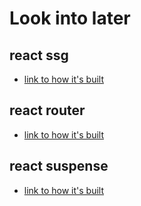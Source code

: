 # Look into later

## react ssg
- [link to how it's built](https://intermediate-react-v6.holt.courses/lessons/react-render-modes/static-site-generation)

## react router
- [link to how it's built](https://intermediate-react-v6.holt.courses/lessons/react-router/react-router)

## react suspense
- [link to how it's built](https://intermediate-react-v6.holt.courses/lessons/react-suspense/react-suspense)